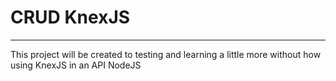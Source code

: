 # CRUD KnexJS
 ---

 This project will be created to testing and learning a little more without how using KnexJS in an API NodeJS